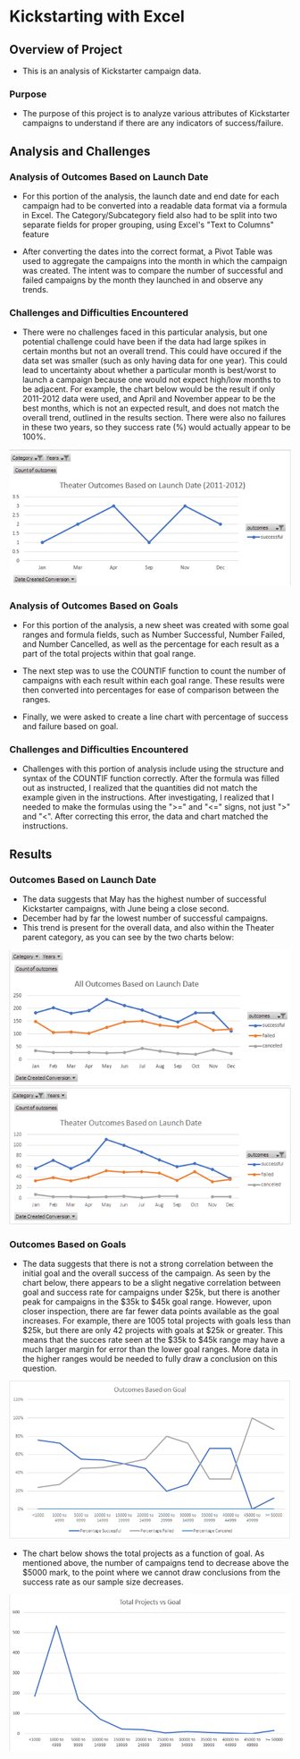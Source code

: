 # Kickstarting with Excel

## Overview of Project
* This is an analysis of Kickstarter campaign data.

### Purpose
* The purpose of this project is to analyze various attributes of Kickstarter campaigns to understand if there are any indicators of success/failure.

## Analysis and Challenges

### Analysis of Outcomes Based on Launch Date
* For this portion of the analysis, the launch date and end date for each campaign had to be converted into a readable data format via a formula in Excel. The Category/Subcategory field also had to be split into two separate fields for proper grouping, using Excel's "Text to Columns" feature

* After converting the dates into the correct format, a Pivot Table was used to aggregate the campaigns into the month in which the campaign was created. The intent was to compare the number of successful and failed campaigns by the month they launched in and observe any trends. 

### Challenges and Difficulties Encountered

* There were no challenges faced in this particular analysis, but one potential challenge could have been if the data had large spikes in certain months but not an overall trend. This could have occured if the data set was smaller (such as only having data for one year). This could lead to uncertainty about whether a particular month is best/worst to launch a campaign because one would not expect high/low months to be adjacent. For example, the chart below would be the result if only 2011-2012 data were used, and April and November appear to be the best months, which is not an expected result, and does not match the overall trend, outlined in the results section. There were also no failures in these two years, so they success rate (%) would actually appear to be 100%.

![alt text](https://github.com/XZandermarsh/Kickstarter_Challenge/blob/master/Results%20by%20Start%20Month%202011%202012.png "Theater Outcomes vs Launch Date (2011-2012)")

### Analysis of Outcomes Based on Goals

* For this portion of the analysis, a new sheet was created with some goal ranges and formula fields, such as Number Successful, Number Failed, and Number Cancelled, as well as the percentage for each result as a part of the total projects within that goal range.

* The next step was to use the COUNTIF function to count the number of campaigns with each result within each goal range. These results were then converted into percentages for ease of comparison between the ranges.

* Finally, we were asked to create a line chart with percentage of success and failure based on goal.

### Challenges and Difficulties Encountered

* Challenges with this portion of analysis include using the structure and syntax of the COUNTIF function correctly. After the formula was filled out as instructed, I realized that the quantities did not match the example given in the instructions. After investigating, I realized that I needed to make the formulas using the ">=" and "<=" signs, not just ">" and "<". After correcting this error, the data and chart matched the instructions.

## Results

### Outcomes Based on Launch Date
* The data suggests that May has the highest number of successful Kickstarter campaigns, with June being a close second.
* December had by far the lowest number of successful campaigns.
* This trend is present for the overall data, and also within the Theater parent category, as you can see by the two charts below:

![alt text](https://github.com/XZandermarsh/Kickstarter_Challenge/blob/master/All_Outcomes_vs_Launch_2.png "All Outcomes vs Launch Date")
![alt text](https://github.com/XZandermarsh/Kickstarter_Challenge/blob/master/Theater_Outcomes_vs_Launch.png "Theater Outcomes vs Launch Date")


### Outcomes Based on Goals

* The data suggests that there is not a strong correlation between the initial goal and the overall success of the campaign. As seen by the chart below, there appears to be a slight negative correlation between goal and success rate for campaigns under $25k, but there is another peak for campaigns in the $35k to $45k goal range. However, upon closer inspection, there are far fewer data points available as the goal increases. For example, there are 1005 total projects with goals less than $25k, but there are only 42 projects with goals at $25k or greater. This means that the succes rate seen at the $35k to $45k range may have a much larger margin for error than the lower goal ranges. More data in the higher ranges would be needed to fully draw a conclusion on this question.

![alt text](https://github.com/XZandermarsh/Kickstarter_Challenge/blob/master/Outcomes_vs_Goals.png "Outcomes vs Goals")

* The chart below shows the total projects as a function of goal. As mentioned above, the number of campaigns tend to decrease above the $5000 mark, to the point where we cannot draw conclusions from the success rate as our sample size decreases. 

![alt text](https://github.com/XZandermarsh/Kickstarter_Challenge/blob/master/Total_Projects_vs_Goal.png "Total Projects vs Goals")

